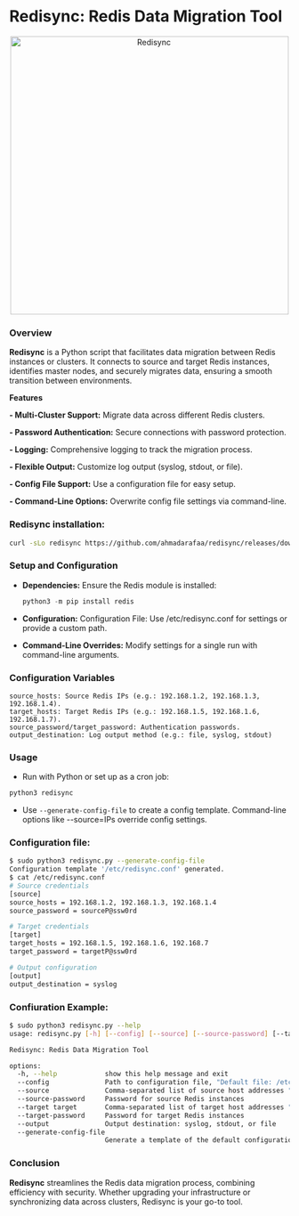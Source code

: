 # **Redisync**: Redis Data Migration Tool
<p align="center">
  <img src="https://github.com/ahmadarafaa/redisync/assets/27172527/6cb04cd2-a9fc-4e3b-8e97-9f60a6583e11" alt="Redisync" width="500">
</p>

### Overview

**Redisync** is a Python script that facilitates data migration between Redis instances or clusters. It connects to source and target Redis instances, identifies master nodes, and securely migrates data, ensuring a smooth transition between environments.

**Features**

**- Multi-Cluster Support:** Migrate data across different Redis clusters.

**- Password Authentication:** Secure connections with password protection.

**- Logging:** Comprehensive logging to track the migration process.

**- Flexible Output:** Customize log output (syslog, stdout, or file).

**- Config File Support:** Use a configuration file for easy setup.

**- Command-Line Options:** Overwrite config file settings via command-line.

### Redisync installation:

```bash
curl -sLo redisync https://github.com/ahmadarafaa/redisync/releases/download/$(curl -s https://api.github.com/repos/ahmadarafaa/redisync/releases/latest | grep tag_name | cut -d '"' -f 4)/redisync
```

### Setup and Configuration

- **Dependencies:** Ensure the Redis module is installed:
    
    ```python
    python3 -m pip install redis
    ```
        
- **Configuration:** Configuration File: Use /etc/redisync.conf for settings or provide a custom path.

- **Command-Line Overrides:** Modify settings for a single run with command-line arguments.


### Configuration Variables

    source_hosts: Source Redis IPs (e.g.: 192.168.1.2, 192.168.1.3, 192.168.1.4).
    target_hosts: Target Redis IPs (e.g.: 192.168.1.5, 192.168.1.6, 192.168.1.7).
    source_password/target_password: Authentication passwords.
    output_destination: Log output method (e.g.: file, syslog, stdout)
### Usage

- Run with Python or set up as a cron job:
```bash
python3 redisync
```
- Use `--generate-config-file` to create a config template. Command-line options like --source=IPs override config settings.

### Configuration file:
```bash
$ sudo python3 redisync.py --generate-config-file
Configuration template '/etc/redisync.conf' generated.
$ cat /etc/redisync.conf                         
# Source credentials
[source]
source_hosts = 192.168.1.2, 192.168.1.3, 192.168.1.4
source_password = sourceP@ssw0rd

# Target credentials
[target]
target_hosts = 192.168.1.5, 192.168.1.6, 192.168.7
target_password = targetP@ssw0rd

# Output configuration
[output]
output_destination = syslog
```

### Confiuration Example:
```bash
$ sudo python3 redisync.py --help
usage: redisync.py [-h] [--config] [--source] [--source-password] [--target target] [--target-password] [--output] [--generate-config-file]

Redisync: Redis Data Migration Tool

options:
  -h, --help            show this help message and exit
  --config              Path to configuration file, "Default file: /etc/redisync.conf"
  --source              Comma-separated list of source host addresses "It could be one Redis standalone instance"
  --source-password     Password for source Redis instances
  --target target       Comma-separated list of target host addresses "It could be one Redis standalone instance"
  --target-password     Password for target Redis instances
  --output              Output destination: syslog, stdout, or file
  --generate-config-file
                        Generate a template of the default configuration file
```
### Conclusion

**Redisync** streamlines the Redis data migration process, combining efficiency with security. Whether upgrading your infrastructure or synchronizing data across clusters, Redisync is your go-to tool.
